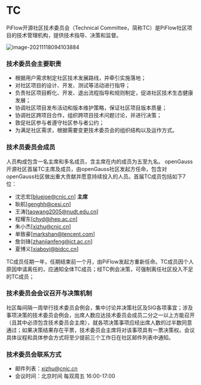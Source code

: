# TC

PiFlow开源社区技术委员会（Technical Committee，简称TC）是PiFlow社区项目的技术管理机构，提供技术指导、决策和监督。

![image-20211118094103884](Z:\workspace\work_software\PiFlow\md\image-20211118094103884.png)

### 技术委员会主要职责

* 根据用户需求制定社区技术发展路线，并牵引实施落地；
* 对社区项目的设计、开发、测试等活动进行指导；
* 负责社区项目孵化、开发、退出流程指导和规则制定，促进社区技术生态健康发展；
* 协调社区项目发布活动和版本维护策略，保证社区项目版本质量；
* 协调社区跨项目合作，组织跨项目技术问题讨论，并进行决策；
* 敦促社区参与者遵守社区参与者公约；
* 为满足社区需求，根据需要变更技术委员会的组织结构以及运作方式。

### 技术员委员会成员

人员构成包含一名主席和多名成员，含主席在内的成员为五至九名。 openGauss开源社区首届TC主席及成员，由openGauss社区发起方任命，包含对openGauss社区做出重大贡献并愿意持续投入的人员。首届TC成员包括如下7位：

* 沈志宏[bluejoe@cnic.cn] **主席**
* 耿航[genghh@cesi.cn]
* 王涛[taowang2005@nudt.edu.cn]
* 程耀东[chyd@ihep.ac.cn]
* 朱小杰[xjzhu@cnic.cn]
* 单致豪[markshan@tencent.com]
* 詹剑锋[zhanjianfeng@ict.ac.cn]
* 夏博义[xiaboyi@bidcc.cn]

TC成员任期一年，任期结束前一个月，由PiFlow发起方重新任命。TC成员因个人原因申请离任的，应通知全体TC成员；经TC例会决策，可强制离任社区投入不足的TC成员；


### 技术委员会会议召开与决策机制

社区每间隔一周举行技术委员会例会，集中讨论并决策社区及SIG各项事宜；涉及事项决策的技术委员会例会，出席人数应达技术委员会成员二分之一以上方能召开（且其中必须包含技术委员会主席），就各项决策事项应经出席人数的过半数同意通过；如果决策结果存在平票，技术委员会主席将对该事项具有一票决策权。会议具体议程和具体参会方式将至少提前三个工作日在社区邮件列表中通知。


### 技术委员会联系方式

* 邮件列表：xjzhu@cnic.cn
* 会议时间：北京时间 每双周五 16:00-17:00